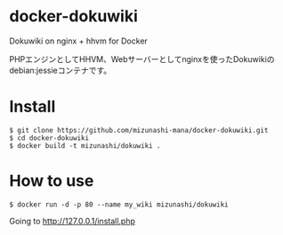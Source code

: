# docker-dokuwiki
Dokuwiki on nginx + hhvm for Docker

PHPエンジンとしてHHVM、Webサーバーとしてnginxを使ったDokuwikiのdebian:jessieコンテナです。

# Install

```
$ git clone https://github.com/mizunashi-mana/docker-dokuwiki.git
$ cd docker-dokuwiki
$ docker build -t mizunashi/dokuwiki .
```

# How to use

```
$ docker run -d -p 80 --name my_wiki mizunashi/dokuwiki
```

Going to http://127.0.0.1/install.php
